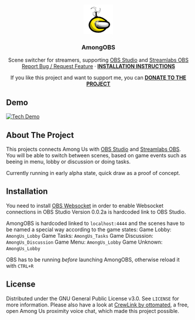 <p align="center">
  <a href="https://github.com/VestalisDE/AmongOBS">
    <img src="logo.png" alt="Logo" width="80" height="80">
  </a>

  <h3 align="center">AmongOBS</h3>
  <p align="center">
    Scene switcher for streamers, supporting <a href="https://obsproject.com/">OBS Studio</a> and <a href="https://streamlabs.com/streamlabs-obs">Streamlabs OBS</a>
    <br />
    <a href="https://github.com/VestalisDE/AmongOBS/issues">Report Bug / Request Feature</a> · <a href="#installation"><b>INSTALLATION INSTRUCTIONS</b></a>
  </p>
  <p align="center">
    If you like this project and want to support me, you can <b><a href="https://paypal.me/markusgubitz">DONATE TO THE PROJECT</a></b>
  </p>
</p>

## Demo
[![Tech Demo](https://img.youtube.com/vi/39XW-fReY68/0.jpg)](https://youtu.be/39XW-fReY68 "AmongOBS Tech Demo")

<!-- ABOUT THE PROJECT -->
## About The Project

This projects connects Among Us with <a href="https://obsproject.com/">OBS Studio</a> and <a href="https://streamlabs.com/streamlabs-obs">Streamlabs OBS</a>.
You will be able to switch between scenes, based on game events such as beeing in menu, lobby or discussion or doing tasks.

Currently running in early alpha state, quick draw as a proof of concept.

## Installation
You need to install <a href="https://github.com/Palakis/obs-websocket/">OBS Websocket</a> in order to enable Websocket connections in OBS Studio 
Version 0.0.2a is hardcoded link to OBS Studio.

AmongOBS is hardcoded linked to `localhost:4444` and the scenes have to be named a special way according to the game states:
Game Lobby: `AmongUs_Lobby`
Game Tasks: `AmongUs_Tasks`
Game Discussion: `AmongUs_Discussion`
Game Menu: `AmongUs_Lobby`
Game Unknown: `AmongUs_Lobby`

OBS has to be running *before* launching AmongOBS, otherwise reload it with `CTRL+R`

## License

Distributed under the GNU General Public License v3.0. See `LICENSE` for more information.
Please also have a look at <a href="https://github.com/ottomated/CrewLink">CrewLink by ottomated</a>, a free, open Among Us proximity voice chat, which made this project possible.
